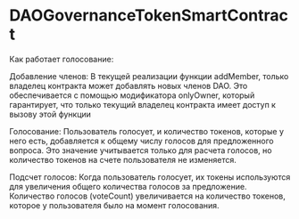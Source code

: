 # DAOGovernanceTokenSmartContract

Как работает голосование:

Добавление членов: В текущей реализации функции addMember, только владелец контракта может добавлять новых членов DAO. Это обеспечивается с помощью модификатора onlyOwner, который гарантирует, что только текущий владелец контракта имеет доступ к вызову этой функции

Голосование: Пользователь голосует, и количество токенов, которые у него есть, добавляется к общему числу голосов для предложенного вопроса. Это значение учитывается только для расчета голосов, но количество токенов на счете пользователя не изменяется.

Подсчет голосов: Когда пользователь голосует, их токены используются для увеличения общего количества голосов за предложение. Количество голосов (voteCount) увеличивается на количество токенов, которое у пользователя было на момент голосования.